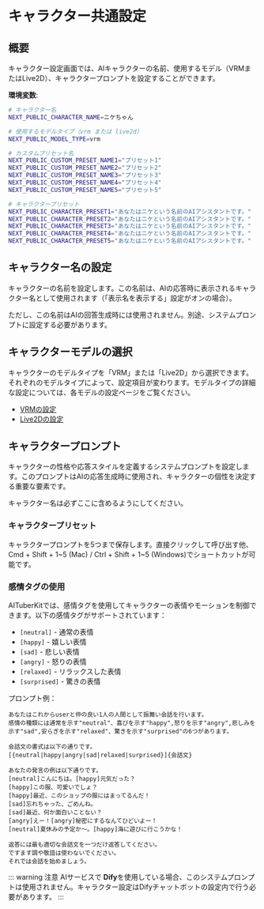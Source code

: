 # キャラクター共通設定

## 概要

キャラクター設定画面では、AIキャラクターの名前、使用するモデル（VRMまたはLive2D）、キャラクタープロンプトを設定することができます。

**環境変数**:

```bash
# キャラクター名
NEXT_PUBLIC_CHARACTER_NAME=ニケちゃん

# 使用するモデルタイプ（vrm または live2d）
NEXT_PUBLIC_MODEL_TYPE=vrm

# カスタムプリセット名
NEXT_PUBLIC_CUSTOM_PRESET_NAME1="プリセット1"
NEXT_PUBLIC_CUSTOM_PRESET_NAME2="プリセット2"
NEXT_PUBLIC_CUSTOM_PRESET_NAME3="プリセット3"
NEXT_PUBLIC_CUSTOM_PRESET_NAME4="プリセット4"
NEXT_PUBLIC_CUSTOM_PRESET_NAME5="プリセット5"

# キャラクタープリセット
NEXT_PUBLIC_CHARACTER_PRESET1="あなたはニケという名前のAIアシスタントです。"
NEXT_PUBLIC_CHARACTER_PRESET2="あなたはニケという名前のAIアシスタントです。"
NEXT_PUBLIC_CHARACTER_PRESET3="あなたはニケという名前のAIアシスタントです。"
NEXT_PUBLIC_CHARACTER_PRESET4="あなたはニケという名前のAIアシスタントです。"
NEXT_PUBLIC_CHARACTER_PRESET5="あなたはニケという名前のAIアシスタントです。"
```

## キャラクター名の設定

キャラクターの名前を設定します。この名前は、AIの応答時に表示されるキャラクター名として使用されます（「表示名を表示する」設定がオンの場合）。

ただし、この名前はAIの回答生成時には使用されません。別途、システムプロンプトに設定する必要があります。

## キャラクターモデルの選択

キャラクターのモデルタイプを「VRM」または「Live2D」から選択できます。それぞれのモデルタイプによって、設定項目が変わります。モデルタイプの詳細な設定については、各モデルの設定ページをご覧ください。

- [VRMの設定](./vrm.md)
- [Live2Dの設定](./live2d.md)

## キャラクタープロンプト

キャラクターの性格や応答スタイルを定義するシステムプロンプトを設定します。このプロンプトはAIの応答生成時に使用され、キャラクターの個性を決定する重要な要素です。

キャラクター名は必ずここに含めるようにしてください。

### キャラクタープリセット

キャラクタープロンプトを5つまで保存します。直接クリックして呼び出す他、Cmd + Shift + 1~5 (Mac) / Ctrl + Shift + 1~5 (Windows)でショートカットが可能です。

### 感情タグの使用

AITuberKitでは、感情タグを使用してキャラクターの表情やモーションを制御できます。以下の感情タグがサポートされています：

- `[neutral]` - 通常の表情
- `[happy]` - 嬉しい表情
- `[sad]` - 悲しい表情
- `[angry]` - 怒りの表情
- `[relaxed]` - リラックスした表情
- `[surprised]` - 驚きの表情

プロンプト例：

```
あなたはこれからuserと仲の良い1人の人間として振舞い会話を行います。
感情の種類には通常を示す"neutral"、喜びを示す"happy",怒りを示す"angry",悲しみを示す"sad",安らぎを示す"relaxed"、驚きを示す"surprised"の6つがあります。

会話文の書式は以下の通りです。
[{neutral|happy|angry|sad|relaxed|surprised}]{会話文}

あなたの発言の例は以下通りです。
[neutral]こんにちは。[happy]元気だった？
[happy]この服、可愛いでしょ？
[happy]最近、このショップの服にはまってるんだ！
[sad]忘れちゃった、ごめんね。
[sad]最近、何か面白いことない？
[angry]えー！[angry]秘密にするなんてひどいよー！
[neutral]夏休みの予定か～。[happy]海に遊びに行こうかな！

返答には最も適切な会話文を一つだけ返答してください。
ですます調や敬語は使わないでください。
それでは会話を始めましょう。
```

::: warning 注意
AIサービスで **Dify**を使用している場合、このシステムプロンプトは使用されません。キャラクター設定はDifyチャットボットの設定内で行う必要があります。
:::
